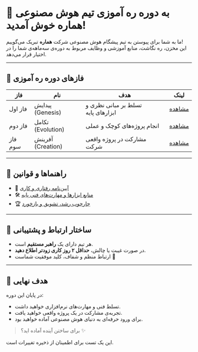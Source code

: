 # 🌟 به دوره ره آموزی تیم هوش مصنوعی هماره خوش آمدید!

ما به شما برای پیوستن به تیم پیشگام هوش مصنوعی شرکت **هماره** تبریک می‌گوییم!  
این مخزن، ره نگاشت، منابع آموزشی و وظایف مربوط به دوره‌ی سه‌ماهه‌ی شما را در اختیار قرار می‌دهد.

---

## 📅 فازهای دوره ره آموزی

| فاز | نام | هدف | لینک |
|-----|------|------|------|
| فاز اول | پیدایش (Genesis) | تسلط بر مبانی نظری و ابزارهای پایه | [مشاهده](./Phase-1_Genesis/README.md) |
| فاز دوم | تکامل (Evolution) | انجام پروژه‌های کوچک و عملی | [مشاهده](./Phase-2_Evolution/README.md) |
| فاز سوم | آفرینش (Creation) | مشارکت در پروژه واقعی شرکت | [مشاهده](./Phase-3_Creation/README.md) |

---

## 🧭 راهنماها و قوانین

- 📌 [آیین‌نامه رفتاری و کاری](./Guidelines/Code_of_Conduct.md)
- 🛠️ [منابع ابزارها و مهارت‌های فنی پایه ](./Resources/Self-Study_Tools.md)
- 🏆 [چارچوب رشد، تشویق و بازخورد](./Recognition_and_Feedback/Recognition_and_PBL.md)

---

## 🤝 ساختار ارتباط و پشتیبانی

- هر تیم دارای یک **راهبر مستقیم** است.
- در صورت غیبت یا چالش، **حداقل ۲ روز کاری زودتر اطلاع دهید**.
- ارتباط منظم و شفاف، کلید موفقیت شماست 💬

---

## 🎯 هدف نهایی

در پایان این دوره:
- تسلط فنی و مهارت‌های نرم‌افزاری خواهید داشت.
- تجربه‌ی مشارکت در یک پروژه واقعی خواهید یافت.
- برای ورود حرفه‌ای به دنیای هوش مصنوعی آماده خواهید بود.

>  برای ساختن آینده آماده اید؟ ✨

این یک تست برای اطمینان از ذخیره تغییرات است.

